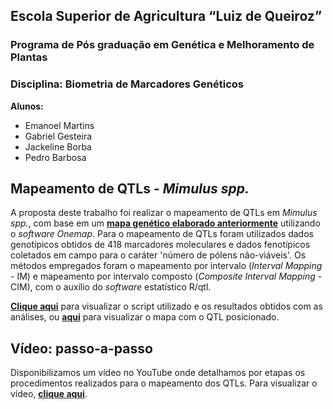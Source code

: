 ## Escola Superior de Agricultura “Luiz de Queiroz” 
### Programa de Pós graduação em Genética e Melhoramento de Plantas
### Disciplina: Biometria de Marcadores Genéticos

**Alunos:**
- Emanoel Martins
- Gabriel Gesteira
- Jackeline Borba
- Pedro Barbosa

## Mapeamento de QTLs - _Mimulus spp._

A proposta deste trabalho foi realizar o mapeamento de QTLs em _Mimulus spp._, com base em um [**mapa genético elaborado anteriormente**](https://gabrielgesteira.github.io/Mapa-Mimulus/) utilizando o _software Onemap_. Para o mapeamento de QTLs foram utilizados dados genotípicos obtidos de 418 marcadores moleculares e dados fenotípicos coletados em campo para o caráter 'número de pólens não-viáveis'. Os métodos empregados foram o mapeamento por intervalo (_Interval Mapping_ - IM) e mapeamento por intervalo composto (_Composite Interval Mapping_ - CIM), com o auxílio do _software_ estatístico R/qtl.

[**Clique aqui**](https://gabrielgesteira.github.io/mimulus-qtl/files/script-mimulus.html) para visualizar o script utilizado e os resultados obtidos com as análises, ou [**aqui**](https://gabrielgesteira.github.io/mimulus-qtl/files/MAPA_MIMULUS_QTL.pdf) para visualizar o mapa com o QTL posicionado.

## Vídeo: passo-a-passo

Disponibilizamos um vídeo no YouTube onde detalhamos por etapas os procedimentos realizados para o mapeamento dos QTLs. Para visualizar o vídeo, [**clique aqui**]().
